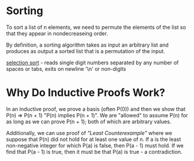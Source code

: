 # Sorting

To sort a list of n elements, we need to permute the elements of the list so that they appear in nondecreaseing order. 

By definition, a sorting algorithm takes as input an arbitrary list and produces as output a sorted list that is a permutation of the input.

[selection sort](selection_sort.c) - reads single digit numbers separated by any number of spaces or tabs, exits on newline '\n' or non-digits

# Why Do Inductive Proofs Work?

In an inductive proof, we prove a basis (often P(0)) and then we show that P(n) => P(n + 1) "P(n) implies P(n + 1)". We are "allowed" to assume P(n) for as long as we can prove P(n + 1); both of which are arbitrary values. 

Additionally, we can use proof of *"Least Counterexample"* where we suppose that P(n) did not hold for at least one value of n. If a is the least non-negative integer for which P(a) is false, then P(a - 1) must hold. If we find that P(a - 1) is true, then it must be that P(a) is true - a contradiction.

